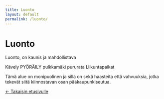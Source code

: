 ```yaml
---
title: Luonto
layout: default
permalink: /luonto/
---
```


# Luonto
Luonto, on kaunis ja mahdollistava


Kävely
PYÖRÄILY
pulkkamäki
pururata
Liikuntapaikat


Tämä alue on monipuolinen ja sillä on sekä haasteita että vahvuuksia, jotka tekevät siitä kiinnostavan osan pääkaupunkiseutua.

[← Takaisin etusivulle](/)
